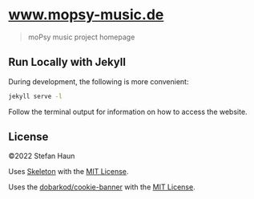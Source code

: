 # www.mopsy-music.de

> moPsy music project homepage


## Run Locally with Jekyll

During development, the following is more convenient:
```bash
jekyll serve -l
```

Follow the terminal output for information on how to access the website.

## License

©2022 Stefan Haun

Uses [Skeleton](https://github.com/dhg/Skeleton/) with the [MIT License](MIT.md).

Uses the [dobarkod/cookie-banner](https://github.com/dobarkod/cookie-banner) with the [MIT License](MIT.md).
